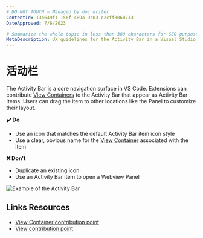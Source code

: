 ```yaml
---
# DO NOT TOUCH — Managed by doc writer
ContentId: 13b649f1-156f-489a-9c03-c2cff8060733
DateApproved: 7/6/2023

# Summarize the whole topic in less than 300 characters for SEO purpose
MetaDescription: UX guidelines for the Activity Bar in a Visual Studio Code extension.
---
```


# 活动栏

The Activity Bar is a core navigation surface in VS Code. Extensions can contribute [View Containers](/api/ux-guidelines/views#view-containers) to the Activity Bar that appear as Activity Bar Items. Users can drag the item to other locations like the Panel to customize their layout.

**✔️ Do**

- Use an icon that matches the default Activity Bar item icon style
- Use a clear, obvious name for the [View Container](/api/ux-guidelines/views#view-containers) associated with the item

**❌ Don't**

- Duplicate an existing icon
- Use an Activity Bar item to open a Webview Panel

![Example of the Activity Bar](images/examples/activity-bar.png)

## Links Resources

- [View Container contribution point](/api/references/contribution-points#contributes.viewsContainers)
- [View contribution point](/api/references/contribution-points#contributes.views)
